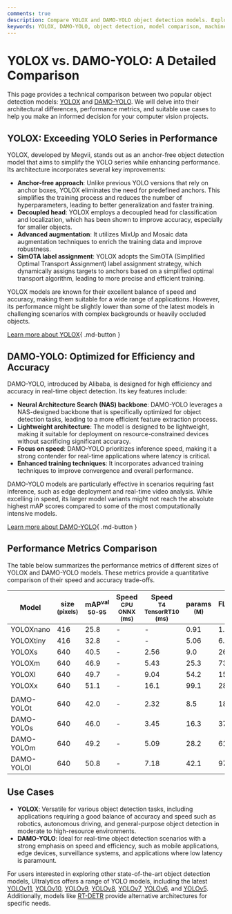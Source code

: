 ```yaml
---
comments: true
description: Compare YOLOX and DAMO-YOLO object detection models. Explore architecture, performance, and use cases to find the best fit for your ML projects.
keywords: YOLOX, DAMO-YOLO, object detection, model comparison, machine learning, computer vision, neural networks, performance metrics, AI tools
---
```


# YOLOX vs. DAMO-YOLO: A Detailed Comparison

<script async src="https://cdn.jsdelivr.net/npm/chart.js@3.9.1/dist/chart.min.js"></script>
<script defer src="../../javascript/benchmark.js"></script>

<canvas id="modelComparisonChart" width="1024" height="400" active-models='["YOLOX", "DAMO-YOLO"]'></canvas>

This page provides a technical comparison between two popular object detection models: [YOLOX](https://arxiv.org/abs/2107.08430) and [DAMO-YOLO](https://arxiv.org/abs/2111.15666). We will delve into their architectural differences, performance metrics, and suitable use cases to help you make an informed decision for your computer vision projects.

## YOLOX: Exceeding YOLO Series in Performance

YOLOX, developed by Megvii, stands out as an anchor-free object detection model that aims to simplify the YOLO series while enhancing performance. Its architecture incorporates several key improvements:

- **Anchor-free approach**: Unlike previous YOLO versions that rely on anchor boxes, YOLOX eliminates the need for predefined anchors. This simplifies the training process and reduces the number of hyperparameters, leading to better generalization and faster training.
- **Decoupled head**: YOLOX employs a decoupled head for classification and localization, which has been shown to improve accuracy, especially for smaller objects.
- **Advanced augmentation**: It utilizes MixUp and Mosaic data augmentation techniques to enrich the training data and improve robustness.
- **SimOTA label assignment**: YOLOX adopts the SimOTA (Simplified Optimal Transport Assignment) label assignment strategy, which dynamically assigns targets to anchors based on a simplified optimal transport algorithm, leading to more precise and efficient training.

YOLOX models are known for their excellent balance of speed and accuracy, making them suitable for a wide range of applications. However, its performance might be slightly lower than some of the latest models in challenging scenarios with complex backgrounds or heavily occluded objects.

[Learn more about YOLOX](https://arxiv.org/abs/2107.08430){ .md-button }

## DAMO-YOLO: Optimized for Efficiency and Accuracy

DAMO-YOLO, introduced by Alibaba, is designed for high efficiency and accuracy in real-time object detection. Its key features include:

- **Neural Architecture Search (NAS) backbone**: DAMO-YOLO leverages a NAS-designed backbone that is specifically optimized for object detection tasks, leading to a more efficient feature extraction process.
- **Lightweight architecture**: The model is designed to be lightweight, making it suitable for deployment on resource-constrained devices without sacrificing significant accuracy.
- **Focus on speed**: DAMO-YOLO prioritizes inference speed, making it a strong contender for real-time applications where latency is critical.
- **Enhanced training techniques**: It incorporates advanced training techniques to improve convergence and overall performance.

DAMO-YOLO models are particularly effective in scenarios requiring fast inference, such as edge deployment and real-time video analysis. While excelling in speed, its larger model variants might not reach the absolute highest mAP scores compared to some of the most computationally intensive models.

[Learn more about DAMO-YOLO](https://arxiv.org/abs/2111.15666){ .md-button }

## Performance Metrics Comparison

The table below summarizes the performance metrics of different sizes of YOLOX and DAMO-YOLO models. These metrics provide a quantitative comparison of their speed and accuracy trade-offs.

| Model      | size<br><sup>(pixels) | mAP<sup>val<br>50-95 | Speed<br><sup>CPU ONNX<br>(ms) | Speed<br><sup>T4 TensorRT10<br>(ms) | params<br><sup>(M) | FLOPs<br><sup>(B) |
| ---------- | --------------------- | -------------------- | ------------------------------ | ----------------------------------- | ------------------ | ----------------- |
| YOLOXnano  | 416                   | 25.8                 | -                              | -                                   | 0.91               | 1.08              |
| YOLOXtiny  | 416                   | 32.8                 | -                              | -                                   | 5.06               | 6.45              |
| YOLOXs     | 640                   | 40.5                 | -                              | 2.56                                | 9.0                | 26.8              |
| YOLOXm     | 640                   | 46.9                 | -                              | 5.43                                | 25.3               | 73.8              |
| YOLOXl     | 640                   | 49.7                 | -                              | 9.04                                | 54.2               | 155.6             |
| YOLOXx     | 640                   | 51.1                 | -                              | 16.1                                | 99.1               | 281.9             |
|            |                       |                      |                                |                                     |                    |                   |
| DAMO-YOLOt | 640                   | 42.0                 | -                              | 2.32                                | 8.5                | 18.1              |
| DAMO-YOLOs | 640                   | 46.0                 | -                              | 3.45                                | 16.3               | 37.8              |
| DAMO-YOLOm | 640                   | 49.2                 | -                              | 5.09                                | 28.2               | 61.8              |
| DAMO-YOLOl | 640                   | 50.8                 | -                              | 7.18                                | 42.1               | 97.3              |

## Use Cases

- **YOLOX**: Versatile for various object detection tasks, including applications requiring a good balance of accuracy and speed such as robotics, autonomous driving, and general-purpose object detection in moderate to high-resource environments.
- **DAMO-YOLO**: Ideal for real-time object detection scenarios with a strong emphasis on speed and efficiency, such as mobile applications, edge devices, surveillance systems, and applications where low latency is paramount.

For users interested in exploring other state-of-the-art object detection models, Ultralytics offers a range of YOLO models, including the latest [YOLOv11](https://docs.ultralytics.com/models/yolo11/), [YOLOv10](https://docs.ultralytics.com/models/yolov10/), [YOLOv9](https://docs.ultralytics.com/models/yolov9/), [YOLOv8](https://docs.ultralytics.com/models/yolov8/), [YOLOv7](https://docs.ultralytics.com/models/yolov7/), [YOLOv6](https://docs.ultralytics.com/models/yolov6/), and [YOLOv5](https://docs.ultralytics.com/models/yolov5/). Additionally, models like [RT-DETR](https://docs.ultralytics.com/models/rtdetr/) provide alternative architectures for specific needs.